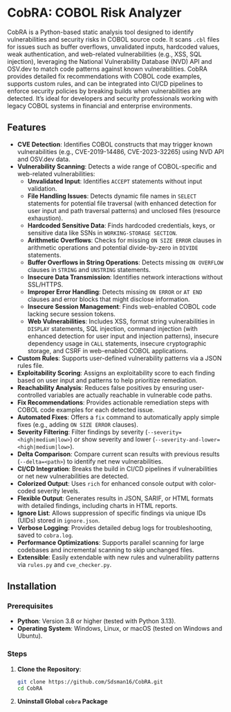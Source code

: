 # CobRA: COBOL Risk Analyzer

CobRA is a Python-based static analysis tool designed to identify vulnerabilities and security risks in COBOL source code. It scans `.cbl` files for issues such as buffer overflows, unvalidated inputs, hardcoded values, weak authentication, and web-related vulnerabilities (e.g., XSS, SQL injection), leveraging the National Vulnerability Database (NVD) API and OSV.dev to match code patterns against known vulnerabilities. CobRA provides detailed fix recommendations with COBOL code examples, supports custom rules, and can be integrated into CI/CD pipelines to enforce security policies by breaking builds when vulnerabilities are detected. It’s ideal for developers and security professionals working with legacy COBOL systems in financial and enterprise environments.

## Features

- **CVE Detection**: Identifies COBOL constructs that may trigger known vulnerabilities (e.g., CVE-2019-14486, CVE-2023-32265) using NVD API and OSV.dev data.
- **Vulnerability Scanning**: Detects a wide range of COBOL-specific and web-related vulnerabilities:
  - **Unvalidated Input**: Identifies `ACCEPT` statements without input validation.
  - **File Handling Issues**: Detects dynamic file names in `SELECT` statements for potential file traversal (with enhanced detection for user input and path traversal patterns) and unclosed files (resource exhaustion).
  - **Hardcoded Sensitive Data**: Finds hardcoded credentials, keys, or sensitive data like SSNs in `WORKING-STORAGE SECTION`.
  - **Arithmetic Overflows**: Checks for missing `ON SIZE ERROR` clauses in arithmetic operations and potential divide-by-zero in `DIVIDE` statements.
  - **Buffer Overflows in String Operations**: Detects missing `ON OVERFLOW` clauses in `STRING` and `UNSTRING` statements.
  - **Insecure Data Transmission**: Identifies network interactions without SSL/HTTPS.
  - **Improper Error Handling**: Detects missing `ON ERROR` or `AT END` clauses and error blocks that might disclose information.
  - **Insecure Session Management**: Finds web-enabled COBOL code lacking secure session tokens.
  - **Web Vulnerabilities**: Includes XSS, format string vulnerabilities in `DISPLAY` statements, SQL injection, command injection (with enhanced detection for user input and injection patterns), insecure dependency usage in `CALL` statements, insecure cryptographic storage, and CSRF in web-enabled COBOL applications.
- **Custom Rules**: Supports user-defined vulnerability patterns via a JSON rules file.
- **Exploitability Scoring**: Assigns an exploitability score to each finding based on user input and patterns to help prioritize remediation.
- **Reachability Analysis**: Reduces false positives by ensuring user-controlled variables are actually reachable in vulnerable code paths.
- **Fix Recommendations**: Provides actionable remediation steps with COBOL code examples for each detected issue.
- **Automated Fixes**: Offers a `fix` command to automatically apply simple fixes (e.g., adding `ON SIZE ERROR` clauses).
- **Severity Filtering**: Filter findings by severity (`--severity=<high|medium|low>`) or show severity and lower (`--severity-and-lower=<high|medium|low>`).
- **Delta Comparison**: Compare current scan results with previous results (`--delta=<path>`) to identify net new vulnerabilities.
- **CI/CD Integration**: Breaks the build in CI/CD pipelines if vulnerabilities or net new vulnerabilities are detected.
- **Colorized Output**: Uses `rich` for enhanced console output with color-coded severity levels.
- **Flexible Output**: Generates results in JSON, SARIF, or HTML formats with detailed findings, including charts in HTML reports.
- **Ignore List**: Allows suppression of specific findings via unique IDs (UIDs) stored in `ignore.json`.
- **Verbose Logging**: Provides detailed debug logs for troubleshooting, saved to `cobra.log`.
- **Performance Optimizations**: Supports parallel scanning for large codebases and incremental scanning to skip unchanged files.
- **Extensible**: Easily extendable with new rules and vulnerability patterns via `rules.py` and `cve_checker.py`.

## Installation

### Prerequisites

- **Python**: Version 3.8 or higher (tested with Python 3.13).
- **Operating System**: Windows, Linux, or macOS (tested on Windows and Ubuntu).

### Steps

1. **Clone the Repository**:
   ```bash
   git clone https://github.com/Sdsman16/CobRA.git
   cd CobRA
   ```

2. **Uninstall Global `cobra` Package**
